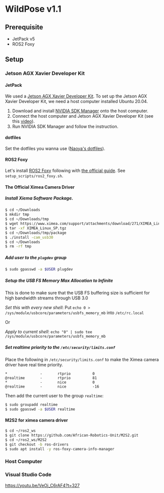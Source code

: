 # WildPose v1.1

## Prerequisite

- JetPack v5
- ROS2 Foxy

## Setup

### Jetson AGX Xavier Developer Kit

#### JetPack

We used a [Jetson AGX Xavier Developer Kit](https://developer.nvidia.com/embedded/jetson-agx-xavier-developer-kit).
To set up the Jetson AGX Xavier Developer Kit, we need a host computer installed Ubuntu 20.04.

1. Download and install [NVIDIA SDK Manager](https://developer.nvidia.com/nvidia-sdk-manager) onto the host computer.
2. Connect the host computer and Jetson AGX Xavier Developer Kit (see this [video](https://www.youtube.com/watch?v=-nX8eD7FusQ)).
3. Run NVIDIA SDK Manager and follow the instruction.

#### dotfiles

Set the dotfiles you wanna use ([Naoya's dotfiles](https://github.com/DenDen047/dotfiles)).

#### ROS2 Foxy

Let's install [ROS2 Foxy](https://docs.ros.org/en/foxy/index.html) following with [the official guide](https://docs.ros.org/en/foxy/Installation/Ubuntu-Install-Debians.html).
See `setup_scripts/ros2_foxy.sh`.

#### The Official Ximea Camera Driver

##### Install Xiema Software Package.

```bash
$ cd ~/Downloads
$ mkdir tmp
$ cd ~/Downloads/tmp
$ wget https://www.ximea.com/support/attachments/download/271/XIMEA_Linux_SP.tgz
$ tar -xf XIMEA_Linux_SP.tgz
$ cd ~/Downloads/tmp/package
$ ./install -cam_usb30
$ cd ~/Downloads
$ rm -rf tmp
```

##### Add user to the `plugdev` group

```bash
$ sudo gpasswd -a $USER plugdev
```

##### Setup the USB FS Memory Max Allocation to Infinite

This is done to make sure that the USB FS buffering size is sufficient for high bandwidth streams through USB 3.0

*Set this with every new shell*:
Put `echo 0 > /sys/module/usbcore/parameters/usbfs_memory_mb` into `/etc/rc.local`

Or

*Apply to current shell*:
`echo "0" | sudo tee /sys/module/usbcore/parameters/usbfs_memory_mb`

##### Set realtime priority to the `/etc/security/limits.conf`

Place the following in `/etc/security/limits.conf` to make the Ximea camera driver have real time priority.

```
*               -       rtprio          0
@realtime       -       rtprio          81
*               -       nice            0
@realtime       -       nice            -16
```

Then add the current user to the group `realtime`:
```bash
$ sudo groupadd realtime
$ sudo gpasswd -a $USER realtime
```

#### M2S2 for ximea camera driver

```bash
$ cd ~/ros2_ws
$ git clone https://github.com/African-Robotics-Unit/M2S2.git
$ cd ~/ros2_ws/M2S2
$ git checkout -b ros-drivers
$ sudo apt install -y ros-foxy-camera-info-manager
```

### Host Computer

### Visual Studio Code

https://youtu.be/VeOj_C6rAF4?t=327
